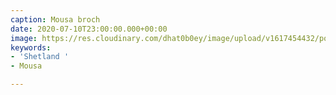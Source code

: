 ```yaml
---
caption: Mousa broch
date: 2020-07-10T23:00:00.000+00:00
image: https://res.cloudinary.com/dhat0b0ey/image/upload/v1617454432/portfolio/latestimages/IMG_7918_emnp4v.jpg
keywords:
- 'Shetland '
- Mousa

---
```

